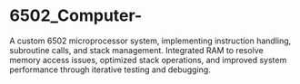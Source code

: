 # 6502_Computer-
A custom 6502 microprocessor system, implementing instruction handling, subroutine calls, and stack management. Integrated RAM to resolve memory access issues, optimized stack operations, and improved system performance through iterative testing and debugging.

